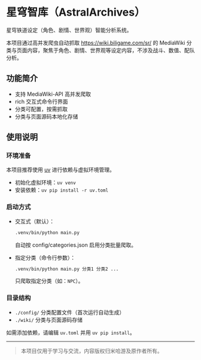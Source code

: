 # 星穹智库（AstralArchives）

星穹铁道设定（角色、剧情、世界观）智能分析系统。

本项目通过高并发爬虫自动抓取 https://wiki.biligame.com/sr/ 的 MediaWiki 分类与页面内容，聚焦于角色、剧情、世界观等设定内容，不涉及战斗、数值、配队分析。

## 功能简介
- 支持 MediaWiki-API 高并发爬取
- rich 交互式命令行界面
- 分类可配置，按需抓取
- 分类与页面源码本地化存储

## 使用说明

### 环境准备
本项目推荐使用 [uv](https://github.com/astral-sh/uv) 进行依赖与虚拟环境管理。

- 初始化虚拟环境：`uv venv`
- 安装依赖：`uv pip install -r uv.toml`

### 启动方式
- 交互式（默认）：
  ```bash
  .venv/bin/python main.py
  ```
  自动按 config/categories.json 启用分类批量爬取。

- 指定分类（命令行参数）：
  ```bash
  .venv/bin/python main.py 分类1 分类2 ...
  ```
  只爬取指定分类（如：`NPC`）。

### 目录结构
- `./config/` 分类配置文件（首次运行自动生成）
- `./wiki/` 分类与页面源码存储

如需添加依赖，请编辑 `uv.toml` 并用 `uv pip install`。

---

> 本项目仅用于学习与交流，内容版权归米哈游及原作者所有。
